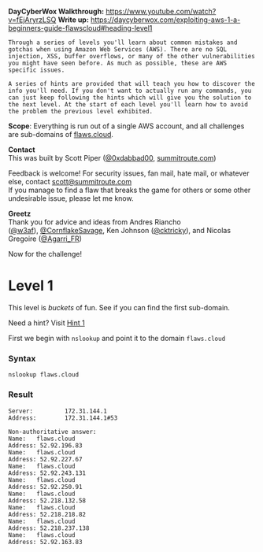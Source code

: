 **DayCyberWox Walkthrough:** https://www.youtube.com/watch?v=fEjAryrzLSQ
**Write up:** https://daycyberwox.com/exploiting-aws-1-a-beginners-guide-flawscloud#heading-level1

```
Through a series of levels you'll learn about common mistakes and gotchas when using Amazon Web Services (AWS). There are no SQL injection, XSS, buffer overflows, or many of the other vulnerabilities you might have seen before. As much as possible, these are AWS specific issues.

A series of hints are provided that will teach you how to discover the info you'll need. If you don't want to actually run any commands, you can just keep following the hints which will give you the solution to the next level. At the start of each level you'll learn how to avoid the problem the previous level exhibited.

```

**Scope**: Everything is run out of a single AWS account, and all challenges are sub-domains of [flaws.cloud](http://flaws.cloud/).

**Contact**  
This was built by Scott Piper ([@0xdabbad00](https://twitter.com/0xdabbad00), [summitroute.com](https://summitroute.com/))

Feedback is welcome! For security issues, fan mail, hate mail, or whatever else, contact scott@summitroute.com  
If you manage to find a flaw that breaks the game for others or some other undesirable issue, please let me know.

**Greetz**  
Thank you for advice and ideas from Andres Riancho ([@w3af](https://twitter.com/w3af)), [@CornflakeSavage](https://twitter.com/CornflakeSavage), Ken Johnson ([@cktricky](https://twitter.com/cktricky)), and Nicolas Gregoire ([@Agarri_FR](https://twitter.com/Agarri_FR))

Now for the challenge!

# Level 1

This level is *buckets* of fun. See if you can find the first sub-domain.

Need a hint? Visit [Hint 1](http://flaws.cloud/hint1.html)

First we begin with  `nslookup` and point it to the domain `flaws.cloud`
### Syntax
``` shell
nslookup flaws.cloud
```

### Result

``` shell
Server:         172.31.144.1
Address:        172.31.144.1#53

Non-authoritative answer:
Name:   flaws.cloud
Address: 52.92.196.83
Name:   flaws.cloud
Address: 52.92.227.67
Name:   flaws.cloud
Address: 52.92.243.131
Name:   flaws.cloud
Address: 52.92.250.91
Name:   flaws.cloud
Address: 52.218.132.58
Name:   flaws.cloud
Address: 52.218.218.82
Name:   flaws.cloud
Address: 52.218.237.138
Name:   flaws.cloud
Address: 52.92.163.83

